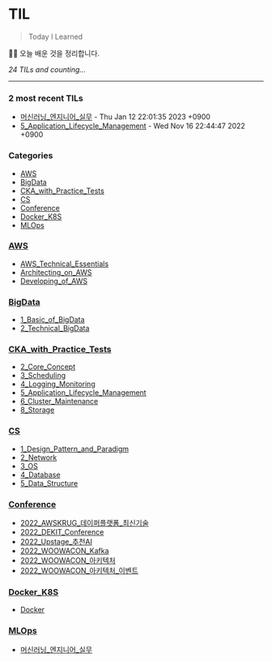 # TIL
> Today I Learned

🏄‍♂️ 오늘 배운 것을 정리합니다.  


_24 TILs and counting..._

---

### 2 most recent TILs

- [머신러닝_엔지니어_실무](MLOps/머신러닝_엔지니어_실무.md) - Thu Jan 12 22:01:35 2023 +0900
- [5_Application_Lifecycle_Management](CKA_with_Practice_Tests/5_Application_Lifecycle_Management.md) - Wed Nov 16 22:44:47 2022 +0900

### Categories

- [AWS](#AWS)
- [BigData](#BigData)
- [CKA_with_Practice_Tests](#CKA_with_Practice_Tests)
- [CS](#CS)
- [Conference](#Conference)
- [Docker_K8S](#Docker_K8S)
- [MLOps](#MLOps)

### [AWS](#AWS)
- [AWS_Technical_Essentials](AWS/AWS_Technical_Essentials.md)
- [Architecting_on_AWS](AWS/Architecting_on_AWS.md)
- [Developing_of_AWS](AWS/Developing_of_AWS.md)

### [BigData](#BigData)
- [1_Basic_of_BigData](BigData/1_Basic_of_BigData.md)
- [2_Technical_BigData](BigData/2_Technical_BigData.md)

### [CKA_with_Practice_Tests](#CKA_with_Practice_Tests)
- [2_Core_Concept](CKA_with_Practice_Tests/2_Core_Concept.md)
- [3_Scheduling](CKA_with_Practice_Tests/3_Scheduling.md)
- [4_Logging_Monitoring](CKA_with_Practice_Tests/4_Logging_Monitoring.md)
- [5_Application_Lifecycle_Management](CKA_with_Practice_Tests/5_Application_Lifecycle_Management.md)
- [6_Cluster_Maintenance](CKA_with_Practice_Tests/6_Cluster_Maintenance.md)
- [8_Storage](CKA_with_Practice_Tests/8_Storage.md)

### [CS](#CS)
- [1_Design_Pattern_and_Paradigm](CS/1_Design_Pattern_and_Paradigm.md)
- [2_Network](CS/2_Network.md)
- [3_OS](CS/3_OS.md)
- [4_Database](CS/4_Database.md)
- [5_Data_Structure](CS/5_Data_Structure.md)

### [Conference](#Conference)
- [2022_AWSKRUG_데이퍼플랫폼_최신기술](Conference/2022_AWSKRUG_데이퍼플랫폼_최신기술.md)
- [2022_DEKIT_Conference](Conference/2022_DEKIT_Conference.md)
- [2022_Upstage_추천AI](Conference/2022_Upstage_추천AI.md)
- [2022_WOOWACON_Kafka](Conference/2022_WOOWACON_Kafka.md)
- [2022_WOOWACON_아키텍처](Conference/2022_WOOWACON_아키텍처.md)
- [2022_WOOWACON_아키텍처_이벤트](Conference/2022_WOOWACON_아키텍처_이벤트.md)

### [Docker_K8S](#Docker_K8S)
- [Docker](Docker_K8S/Docker.md)

### [MLOps](#MLOps)
- [머신러닝_엔지니어_실무](MLOps/머신러닝_엔지니어_실무.md)

[1]: https://simonwillison.net/2020/Apr/20/self-rewriting-readme/
[2]: https://github.com/jbranchaud/til

